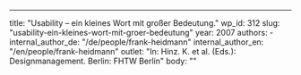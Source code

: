 ---
  title: "Usability – ein kleines Wort mit großer Bedeutung."
  wp_id: 312
  slug: "usability-ein-kleines-wort-mit-groer-bedeutung"
  year: 2007
  authors: 
    - 
      internal_author_de: "/de/people/frank-heidmann"
      internal_author_en: "/en/people/frank-heidmann"
  outlet: "In: Hinz. K. et al. (Eds.): Designmanagement. Berlin: FHTW Berlin"
  body: ""
